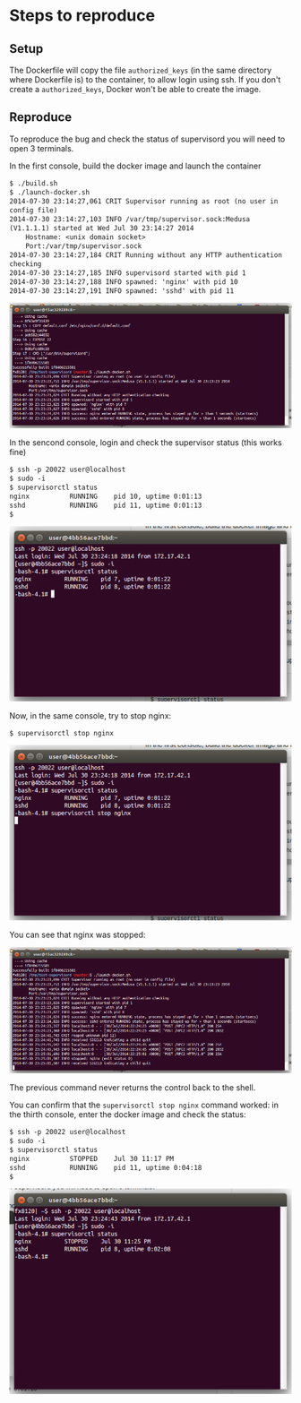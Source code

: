 Steps to reproduce
==================

Setup
-----

The Dockerfile will copy the file `authorized_keys` (in the same directory where Dockerfile is) to the container, to allow login using ssh. If you don't create a `authorized_keys`, Docker won't be able to create the image.

Reproduce
---------

To reproduce the bug and check the status of supervisord you will need to open 3 terminals.

In the first console, build the docker image and launch the container

    $ ./build.sh
    $ ./launch-docker.sh 
    2014-07-30 23:14:27,061 CRIT Supervisor running as root (no user in config file)
    2014-07-30 23:14:27,103 INFO /var/tmp/supervisor.sock:Medusa (V1.1.1.1) started at Wed Jul 30 23:14:27 2014
    	Hostname: <unix domain socket>
    	Port:/var/tmp/supervisor.sock
    2014-07-30 23:14:27,184 CRIT Running without any HTTP authentication checking
    2014-07-30 23:14:27,185 INFO supervisord started with pid 1
    2014-07-30 23:14:27,188 INFO spawned: 'nginx' with pid 10
    2014-07-30 23:14:27,191 INFO spawned: 'sshd' with pid 11

![Screenshot](https://raw.githubusercontent.com/hgdeoro/test-supervisord/master/screenshot01.png)


In the sencond console, login and check the supervisor status (this works fine)

    $ ssh -p 20022 user@localhost
    $ sudo -i
    $ supervisorctl status
    nginx          RUNNING    pid 10, uptime 0:01:13
    sshd           RUNNING    pid 11, uptime 0:01:13
    $

![Screenshot](https://raw.githubusercontent.com/hgdeoro/test-supervisord/master/screenshot02.png)

Now, in the same console, try to stop nginx:

    $ supervisorctl stop nginx

![Screenshot](https://raw.githubusercontent.com/hgdeoro/test-supervisord/master/screenshot03.png)


You can see that nginx was stopped:

![Screenshot](https://raw.githubusercontent.com/hgdeoro/test-supervisord/master/screenshot04.png)

The previous command never returns the control back to the shell.

You can confirm that the `supervisorctl stop nginx` command worked: in the thirth console, enter the docker image and check the status:

    $ ssh -p 20022 user@localhost
    $ sudo -i
    $ supervisorctl status
    nginx          STOPPED    Jul 30 11:17 PM
    sshd           RUNNING    pid 11, uptime 0:04:18
    $

![Screenshot](https://raw.githubusercontent.com/hgdeoro/test-supervisord/master/screenshot05.png)


